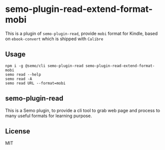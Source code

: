 # semo-plugin-read-extend-format-mobi

This is a plugin of `semo-plugin-read`, provide `mobi` format for Kindle, based on `ebook-convert` which is shipped with `Calibre`

## Usage

```
npm i -g @semo/cli semo-plugin-read semo-plugin-read-extend-format-mobi
semo read --help
semo read -A
semo read URL --format=mobi
```

## semo-plugin-read

This is a Semo plugin, to provide a cli tool to grab web page and process to many useful formats for learning purpose.

## License

MIT


